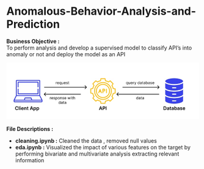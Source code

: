 # Anomalous-Behavior-Analysis-and-Prediction
**Business Objective :** <br>
 To perform analysis and develop a supervised model to classify API’s into anomaly or not and deploy the model as an API

![](/images/api.jpg)


**File Descriptions :** <br>
* **cleaning.ipynb :** Cleaned the data , removed null values 
* **eda.ipynb :** Visualized the impact of various features on the target by performing bivariate and multivariate analysis extracting relevant information